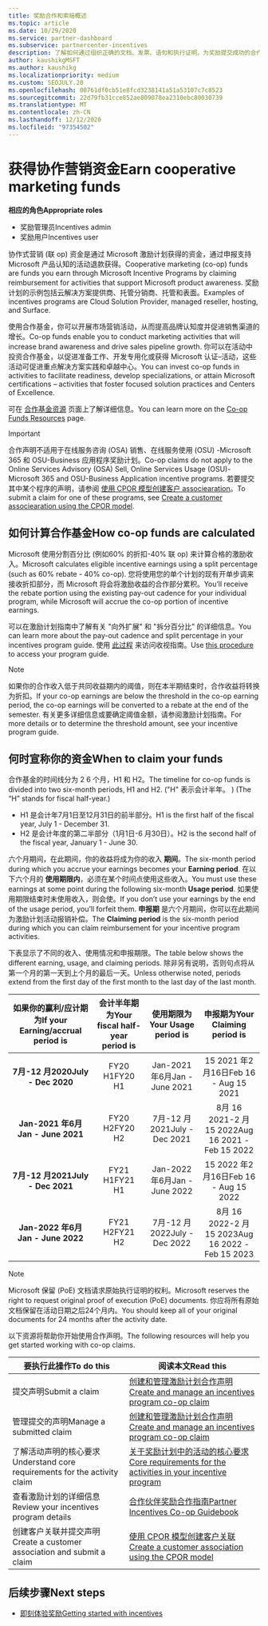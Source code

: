 ```yaml
---
title: 奖励合作和索赔概述
ms.topic: article
ms.date: 10/29/2020
ms.service: partner-dashboard
ms.subservice: partnercenter-incentives
description: 了解如何通过组织正确的文档、发票、语句和执行证明，为奖励提交成功的合作声明。
author: kaushikgMSFT
ms.author: kaushikg
ms.localizationpriority: medium
ms.custom: SEOJULY.20
ms.openlocfilehash: 00761df0cb51e8fcd3238141a51a53107c7c8523
ms.sourcegitcommit: 22d79fb31cce852ae809078ea2310ebc80030739
ms.translationtype: MT
ms.contentlocale: zh-CN
ms.lasthandoff: 12/12/2020
ms.locfileid: "97354502"
---
```

# <a name="earn-cooperative-marketing-funds"></a><span data-ttu-id="30094-103">获得协作营销资金</span><span class="sxs-lookup"><span data-stu-id="30094-103">Earn cooperative marketing funds</span></span>

<span data-ttu-id="30094-104">**相应的角色**</span><span class="sxs-lookup"><span data-stu-id="30094-104">**Appropriate roles**</span></span>

- <span data-ttu-id="30094-105">奖励管理员</span><span class="sxs-lookup"><span data-stu-id="30094-105">Incentives admin</span></span>
- <span data-ttu-id="30094-106">奖励用户</span><span class="sxs-lookup"><span data-stu-id="30094-106">Incentives user</span></span>

<span data-ttu-id="30094-107">协作式营销 (联 op) 资金是通过 Microsoft 激励计划获得的资金，通过申报支持 Microsoft 产品认知的活动退款获得。</span><span class="sxs-lookup"><span data-stu-id="30094-107">Cooperative marketing (co-op) funds are funds you earn through Microsoft Incentive Programs by claiming reimbursement for activities that support Microsoft product awareness.</span></span> <span data-ttu-id="30094-108">奖励计划的示例包括云解决方案提供商、托管分销商、托管和表面。</span><span class="sxs-lookup"><span data-stu-id="30094-108">Examples of incentives programs are Cloud Solution Provider, managed reseller, hosting, and Surface.</span></span>

<span data-ttu-id="30094-109">使用合作基金，你可以开展市场营销活动，从而提高品牌认知度并促进销售渠道的增长。</span><span class="sxs-lookup"><span data-stu-id="30094-109">Co-op funds enable you to conduct marketing activities that will increase brand awareness and drive sales pipeline growth.</span></span> <span data-ttu-id="30094-110">你可以在活动中投资合作基金，以促进准备工作、开发专用化或获得 Microsoft 认证–活动，这些活动可促进重点解决方案实践和卓越中心。</span><span class="sxs-lookup"><span data-stu-id="30094-110">You can invest co-op funds in activities to facilitate readiness, develop specializations, or attain Microsoft certifications – activities that foster focused solution practices and Centers of Excellence.</span></span>

<span data-ttu-id="30094-111">可在 [合作基金资源](https://partner.microsoft.com/asset/collection/co-op-funds-resources#/) 页面上了解详细信息。</span><span class="sxs-lookup"><span data-stu-id="30094-111">You can learn more on the [Co-op Funds Resources](https://partner.microsoft.com/asset/collection/co-op-funds-resources#/) page.</span></span>

>[!Important]
><span data-ttu-id="30094-112">合作声明不适用于在线服务咨询 (OSA) 销售、在线服务使用 (OSU) -Microsoft 365 和 OSU-Business 应用程序奖励计划。</span><span class="sxs-lookup"><span data-stu-id="30094-112">Co-op claims do not apply to the Online Services Advisory (OSA) Sell, Online Services Usage (OSU)-Microsoft 365 and OSU-Business Application incentive programs.</span></span> <span data-ttu-id="30094-113">若要提交其中某个程序的声明，请参阅 [使用 CPOR 模型创建客户 associearation](submit-osa-claim.md)。</span><span class="sxs-lookup"><span data-stu-id="30094-113">To submit a claim for one of these programs, see [Create a customer associearation using the CPOR model](submit-osa-claim.md).</span></span>

## <a name="how-co-op-funds-are-calculated"></a><span data-ttu-id="30094-114">如何计算合作基金</span><span class="sxs-lookup"><span data-stu-id="30094-114">How co-op funds are calculated</span></span>

<span data-ttu-id="30094-115">Microsoft 使用分割百分比 (例如60% 的折扣-40% 联 op) 来计算合格的激励收入。</span><span class="sxs-lookup"><span data-stu-id="30094-115">Microsoft calculates eligible incentive earnings using a split percentage (such as 60% rebate - 40% co-op).</span></span> <span data-ttu-id="30094-116">您将使用您的单个计划的现有开单步调来接收折扣部分，而 Microsoft 将会将激励收益的合作部分累积。</span><span class="sxs-lookup"><span data-stu-id="30094-116">You’ll receive the rebate portion using the existing pay-out cadence for your individual program, while Microsoft will accrue the co-op portion of incentive earnings.</span></span>

<span data-ttu-id="30094-117">可以在激励计划指南中了解有关 "向外扩展" 和 "拆分百分比" 的详细信息。</span><span class="sxs-lookup"><span data-stu-id="30094-117">You can learn more about the pay-out cadence and split percentage in your incentives program guide.</span></span> <span data-ttu-id="30094-118">使用 [此过程](incentives-determined-your-program-eligibility.md) 来访问收视指南。</span><span class="sxs-lookup"><span data-stu-id="30094-118">Use [this procedure](incentives-determined-your-program-eligibility.md) to access your program guide.</span></span>

>[!NOTE]
><span data-ttu-id="30094-119">如果你的合作收入低于共同收益期内的阈值，则在本半期结束时，合作收益将转换为折扣。</span><span class="sxs-lookup"><span data-stu-id="30094-119">If your co-op earnings are below the threshold in the co-op earning period, the co-op earnings will be converted to a rebate at the end of the semester.</span></span> <span data-ttu-id="30094-120">有关更多详细信息或要确定阈值金额，请参阅激励计划指南。</span><span class="sxs-lookup"><span data-stu-id="30094-120">For more details or to determine the threshold amount, see your incentive program guide.</span></span>

## <a name="when-to-claim-your-funds"></a><span data-ttu-id="30094-121">何时宣称你的资金</span><span class="sxs-lookup"><span data-stu-id="30094-121">When to claim your funds</span></span>

<span data-ttu-id="30094-122">合作基金的时间线分为 2 6 个月，H1 和 H2。</span><span class="sxs-lookup"><span data-stu-id="30094-122">The timeline for co-op funds is divided into two six-month periods, H1 and H2.</span></span> <span data-ttu-id="30094-123"> ("H" 表示会计半年。 ) </span><span class="sxs-lookup"><span data-stu-id="30094-123">(The “H” stands for fiscal half-year.)</span></span>

- <span data-ttu-id="30094-124">H1 是会计年7月1日至12月31日的前半部分。</span><span class="sxs-lookup"><span data-stu-id="30094-124">H1 is the first half of the fiscal year, July 1 - December 31.</span></span>
- <span data-ttu-id="30094-125">H2 是会计年度的第二半部分（1月1日-6 月30日）。</span><span class="sxs-lookup"><span data-stu-id="30094-125">H2 is the second half of the fiscal year, January 1 - June 30.</span></span>

<span data-ttu-id="30094-126">六个月期间，在此期间，你的收益将成为你的收入 **期间**。</span><span class="sxs-lookup"><span data-stu-id="30094-126">The six-month period during which you accrue your earnings becomes your **Earning period**.</span></span> <span data-ttu-id="30094-127">在以下六个月的 **使用期限内**，必须在某个时间点使用这些收入。</span><span class="sxs-lookup"><span data-stu-id="30094-127">You must use these earnings at some point during the following six-month **Usage period**.</span></span> <span data-ttu-id="30094-128">如果使用期限结束时未使用收入，则会使。</span><span class="sxs-lookup"><span data-stu-id="30094-128">If you don’t use your earnings by the end of the usage period, you’ll forfeit them.</span></span> <span data-ttu-id="30094-129">**申报期** 是六个月期间，你可以在此期间为激励计划活动报销补偿。</span><span class="sxs-lookup"><span data-stu-id="30094-129">The **Claiming period** is the six-month period during which you can claim reimbursement for your incentive program activities.</span></span>

<span data-ttu-id="30094-130">下表显示了不同的收入、使用情况和申报期限。</span><span class="sxs-lookup"><span data-stu-id="30094-130">The table below shows the different earning, usage, and claiming periods.</span></span> <span data-ttu-id="30094-131">除非另有说明，否则句点将从第一个月的第一天到上个月的最后一天。</span><span class="sxs-lookup"><span data-stu-id="30094-131">Unless otherwise noted, periods extend from the first day of the first month to the last day of the last month.</span></span>

|  <span data-ttu-id="30094-132">如果你的赢利/应计期为</span><span class="sxs-lookup"><span data-stu-id="30094-132">If your Earning/accrual period is</span></span>  |<span data-ttu-id="30094-133">会计半年期为</span><span class="sxs-lookup"><span data-stu-id="30094-133">Your fiscal half-year period is</span></span>  |  <span data-ttu-id="30094-134">使用期限为</span><span class="sxs-lookup"><span data-stu-id="30094-134">Your Usage period is</span></span>  |  <span data-ttu-id="30094-135">申报期为</span><span class="sxs-lookup"><span data-stu-id="30094-135">Your Claiming period is</span></span>  |
| :-----------: | :-----------: | :-----------: | :-----------: |
|<span data-ttu-id="30094-136">**7月-12 月2020**</span><span class="sxs-lookup"><span data-stu-id="30094-136">**July - Dec 2020**</span></span>| <span data-ttu-id="30094-137">FY20 H1</span><span class="sxs-lookup"><span data-stu-id="30094-137">FY20 H1</span></span>  |  <span data-ttu-id="30094-138">Jan-2021 年6月</span><span class="sxs-lookup"><span data-stu-id="30094-138">Jan - June 2021</span></span>  |  <span data-ttu-id="30094-139">15 2021 年2月16日</span><span class="sxs-lookup"><span data-stu-id="30094-139">Feb 16 - Aug 15 2021</span></span>  |
|<span data-ttu-id="30094-140">**Jan-2021 年6月**</span><span class="sxs-lookup"><span data-stu-id="30094-140">**Jan - June 2021**</span></span> |  <span data-ttu-id="30094-141">FY20 H2</span><span class="sxs-lookup"><span data-stu-id="30094-141">FY20 H2</span></span>  |  <span data-ttu-id="30094-142">7月-12 月2021</span><span class="sxs-lookup"><span data-stu-id="30094-142">July - Dec 2021</span></span>  |  <span data-ttu-id="30094-143">8月 16 2021-2 月 15 2022</span><span class="sxs-lookup"><span data-stu-id="30094-143">Aug 16 2021 - Feb 15 2022</span></span>  |
|<span data-ttu-id="30094-144">**7月-12 月2021**</span><span class="sxs-lookup"><span data-stu-id="30094-144">**July - Dec 2021**</span></span>|  <span data-ttu-id="30094-145">FY21 H1</span><span class="sxs-lookup"><span data-stu-id="30094-145">FY21 H1</span></span>  |  <span data-ttu-id="30094-146">Jan-2022 年6月</span><span class="sxs-lookup"><span data-stu-id="30094-146">Jan - June 2022</span></span>  |  <span data-ttu-id="30094-147">15 2022 年2月16日</span><span class="sxs-lookup"><span data-stu-id="30094-147">Feb 16 - Aug 15 2022</span></span>  |
|<span data-ttu-id="30094-148">**Jan-2022 年6月**</span><span class="sxs-lookup"><span data-stu-id="30094-148">**Jan - June 2022**</span></span> |  <span data-ttu-id="30094-149">FY21 H2</span><span class="sxs-lookup"><span data-stu-id="30094-149">FY21 H2</span></span>  |  <span data-ttu-id="30094-150">7月-12 月2022</span><span class="sxs-lookup"><span data-stu-id="30094-150">July - Dec 2022</span></span>  |  <span data-ttu-id="30094-151">8月 16 2022-2 月 15 2023</span><span class="sxs-lookup"><span data-stu-id="30094-151">Aug 16 2022 - Feb 15 2023</span></span>  |

>[!NOTE]
><span data-ttu-id="30094-152">Microsoft 保留 (PoE) 文档请求原始执行证明的权利。</span><span class="sxs-lookup"><span data-stu-id="30094-152">Microsoft reserves the right to request original proof of execution (PoE) documents.</span></span> <span data-ttu-id="30094-153">你应将所有原始文档保留在活动日期之后24个月内。</span><span class="sxs-lookup"><span data-stu-id="30094-153">You should keep all of your original documents for 24 months after the activity date.</span></span>

<span data-ttu-id="30094-154">以下资源将帮助你开始使用合作声明。</span><span class="sxs-lookup"><span data-stu-id="30094-154">The following resources will help you get started working with co-op claims.</span></span>

| <span data-ttu-id="30094-155">要执行此操作</span><span class="sxs-lookup"><span data-stu-id="30094-155">To do this</span></span> | <span data-ttu-id="30094-156">阅读本文</span><span class="sxs-lookup"><span data-stu-id="30094-156">Read this</span></span> |
| ------ | ----------- |
| <span data-ttu-id="30094-157">提交声明</span><span class="sxs-lookup"><span data-stu-id="30094-157">Submit a claim</span></span> |  [<span data-ttu-id="30094-158">创建和管理激励计划合作声明</span><span class="sxs-lookup"><span data-stu-id="30094-158">Create and manage an incentives program co-op claim</span></span>](create-incentives-claims.md)  |
| <span data-ttu-id="30094-159">管理提交的声明</span><span class="sxs-lookup"><span data-stu-id="30094-159">Manage a submitted claim</span></span> | [<span data-ttu-id="30094-160">创建和管理激励计划合作声明</span><span class="sxs-lookup"><span data-stu-id="30094-160">Create and manage an incentives program co-op claim</span></span>](create-incentives-claims.md)    |
| <span data-ttu-id="30094-161">了解活动声明的核心要求</span><span class="sxs-lookup"><span data-stu-id="30094-161">Understand core requirements for the activity claim</span></span> | [<span data-ttu-id="30094-162">关于奖励计划中的活动的核心要求</span><span class="sxs-lookup"><span data-stu-id="30094-162">Core requirements for the activities in your incentive program</span></span>](core-requirements.md)   |
| <span data-ttu-id="30094-163">查看激励计划的详细信息</span><span class="sxs-lookup"><span data-stu-id="30094-163">Review your incentives program details</span></span> | [<span data-ttu-id="30094-164">合作伙伴奖励合作指南</span><span class="sxs-lookup"><span data-stu-id="30094-164">Partner Incentives Co-op Guidebook</span></span>](https://assetsprod.microsoft.com/co-op-guidebook.pdf)  |
| <span data-ttu-id="30094-165">创建客户关联并提交声明</span><span class="sxs-lookup"><span data-stu-id="30094-165">Create a customer association and submit a claim</span></span> | [<span data-ttu-id="30094-166">使用 CPOR 模型创建客户关联</span><span class="sxs-lookup"><span data-stu-id="30094-166">Create a customer association using the CPOR model</span></span>](submit-osa-claim.md)   |

## <a name="next-steps"></a><span data-ttu-id="30094-167">后续步骤</span><span class="sxs-lookup"><span data-stu-id="30094-167">Next steps</span></span>

- [<span data-ttu-id="30094-168">即刻体验奖励</span><span class="sxs-lookup"><span data-stu-id="30094-168">Getting started with incentives</span></span>](incentives-get-started-intro.md)
